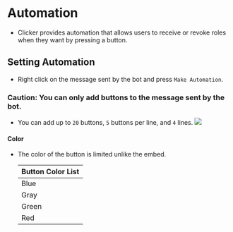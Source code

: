# Automation

- Clicker provides automation that allows users to receive or revoke roles when they want by pressing a button.

## Setting Automation

- Right click on the message sent by the bot and press `Make Automation`.

### Caution: You can only add buttons to the message sent by the bot.

- You can add up to `20` buttons, `5` buttons per line, and `4` lines.
  ![](https://cdn.discordapp.com/attachments/1101718235843399700/1117386287905787946/image.png)

#### Color

- The color of the button is limited unlike the embed.

  | Button Color List |
  | ----------------- |
  | Blue              |
  | Gray              |
  | Green             |
  | Red               |
